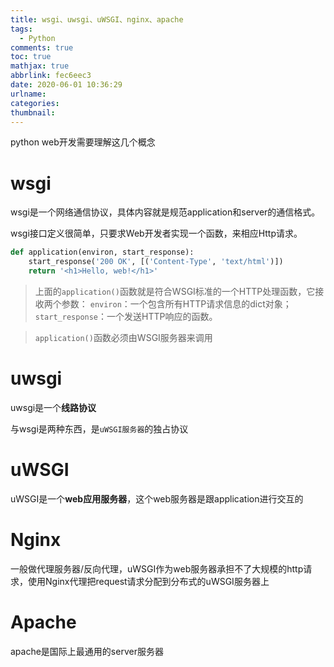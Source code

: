 ```yaml
---
title: wsgi、uwsgi、uWSGI、nginx、apache
tags:
  - Python
comments: true
toc: true
mathjax: true
abbrlink: fec6eec3
date: 2020-06-01 10:36:29
urlname:
categories:
thumbnail:
---
```


python web开发需要理解这几个概念

# wsgi

wsgi是一个网络通信协议，具体内容就是规范application和server的通信格式。

wsgi接口定义很简单，只要求Web开发者实现一个函数，来相应Http请求。

```python
def application(environ, start_response):
    start_response('200 OK', [('Content-Type', 'text/html')])
    return '<h1>Hello, web!</h1>'
```

> 上面的`application()`函数就是符合WSGI标准的一个HTTP处理函数，它接收两个参数：
>  `environ`：一个包含所有HTTP请求信息的dict对象；
>  `start_response`：一个发送HTTP响应的函数。

> `application()`函数必须由WSGI服务器来调用

#  uwsgi

uwsgi是一个**线路协议**

与wsgi是两种东西，是`uWSGI服务器`的独占协议

# uWSGI

uWSGI是一个**web应用服务器**，这个web服务器是跟application进行交互的

# Nginx

一般做代理服务器/反向代理，uWSGI作为web服务器承担不了大规模的http请求，使用Nginx代理把request请求分配到分布式的uWSGI服务器上

# Apache

apache是国际上最通用的server服务器